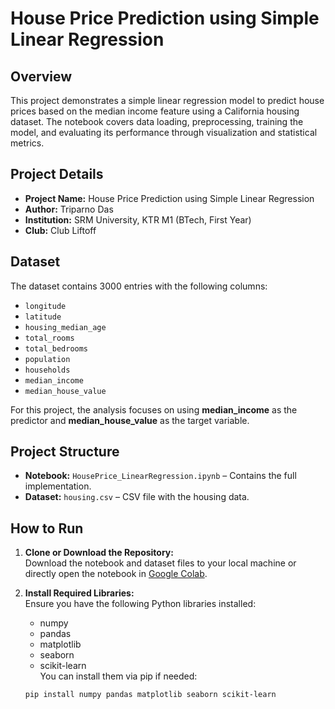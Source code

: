 # House Price Prediction using Simple Linear Regression

## Overview

This project demonstrates a simple linear regression model to predict house prices based on the median income feature using a California housing dataset. The notebook covers data loading, preprocessing, training the model, and evaluating its performance through visualization and statistical metrics.

## Project Details

- **Project Name:** House Price Prediction using Simple Linear Regression
- **Author:** Triparno Das
- **Institution:** SRM University, KTR M1 (BTech, First Year)
- **Club:** Club Liftoff

## Dataset

The dataset contains 3000 entries with the following columns:
- `longitude`
- `latitude`
- `housing_median_age`
- `total_rooms`
- `total_bedrooms`
- `population`
- `households`
- `median_income`
- `median_house_value`

For this project, the analysis focuses on using **median_income** as the predictor and **median_house_value** as the target variable.

## Project Structure

- **Notebook:** `HousePrice_LinearRegression.ipynb` – Contains the full implementation.
- **Dataset:** `housing.csv` – CSV file with the housing data.

## How to Run

1. **Clone or Download the Repository:**  
   Download the notebook and dataset files to your local machine or directly open the notebook in [Google Colab](https://colab.research.google.com/).

2. **Install Required Libraries:**  
   Ensure you have the following Python libraries installed:
   - numpy
   - pandas
   - matplotlib
   - seaborn
   - scikit-learn  
   You can install them via pip if needed:
   ```bash
   pip install numpy pandas matplotlib seaborn scikit-learn
